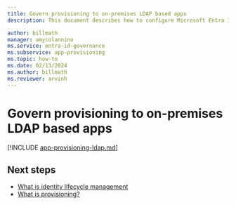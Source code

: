 ```yaml
---
title: Govern provisioning to on-premises LDAP based apps
description: This document describes how to configure Microsoft Entra ID to provision users into an on-premises LDAP directory.

author: billmath
manager: amycolannino
ms.service: entra-id-governance
ms.subservice: app-provisioning
ms.topic: how-to
ms.date: 02/13/2024
ms.author: billmath
ms.reviewer: arvinh
---
```


#  Govern provisioning to on-premises LDAP based apps



[!INCLUDE [app-provisioning-ldap.md](~/includes/app-provisioning-ldap.md)]


## Next steps 
- [What is identity lifecycle management](~/id-governance/what-is-identity-lifecycle-management.md)
- [What is provisioning?](~/id-governance/what-is-provisioning.md)